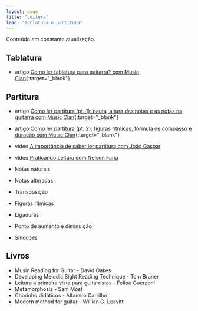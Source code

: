 ```yaml
---
layout: page
title: "Leitura"
lead: "Tablatura e partitura"
---
```


<div class="alert alert-primary" role="alert">
  Conteúdo em constante atualização.
</div>

## Tablatura

* <span class="badge badge-success">artigo</span> [Como ler tablatura para guitarra? com Music Clan](https://musicclan.com.br/blog/como-ler-tablatura-guitarra/){:target="_blank"}


## Partitura

* <span class="badge badge-success">artigo</span> [Como ler partitura (pt. 1): pauta, altura das notas e as notas na guitarra com Music Clan](https://musicclan.com.br/blog/como-ler-partitura-guitarra/){:target="_blank"}
* <span class="badge badge-success">artigo</span> [Como ler partitura (pt. 2): figuras rítmicas, fórmula de compasso e duração com Music Clan](https://musicclan.com.br/blog/como-ler-partitura-ritmo/){:target="_blank"}
* <span class="badge badge-primary">vídeo</span> [A importância de saber ler partitura com João Gaspar](general/)
* <span class="badge badge-primary">vídeo</span> [Praticando Leitura com Nelson Faria](practice/)

* Notas naturais
* Notas alteradas
* Transposição
* Figuras rítmicas
* Ligaduras
* Ponto de aumento e diminuição
* Síncopes

## Livros

* Music Reading for Guitar - David Oakes
* Developing Melodic Sight Reading Technique - Tom Bruner
* Leitura a primeira vista para guitarristas - Felipe Guerzoni
* Metamorphosis - Sam Most
* Chorinho didáticos - Altamiro Carrilho
* Modern method for guitar - Willian G. Leavitt
